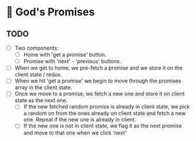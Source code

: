 # 🙏 God's Promises

## TODO

- [ ] Two components:
  - [ ] Home with 'get a promise' button.
  - [ ] Promise with 'next' - 'previous' buttons.
- [ ] When we get to home, we pre-fetch a promise and we store it on the client state / redux.
- [ ] When we hit 'get a promise' we begin to move through the promises array in the client state.
- [ ] Once we move to a promise, we fetch a new one and store it on client state as the next one.
  - [ ] If the new fetched random promise is already in client state, we pick a random on from the ones already on client state and fetch a new one. Repeat if the new one is already in client.
  - [ ] If the new one is not in client state, we flag it as the next promise and move to that one when we click 'next'
